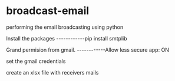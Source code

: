 # broadcast-email
performing the email broadcasting using python

Install the packages
------------pip install smtplib

Grand permision from gmail.
------------Allow less secure app: ON

set the gmail credentials

create an xlsx file with receivers mails

